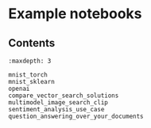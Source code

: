 # Example notebooks

## Contents

```{toctree}
:maxdepth: 3

mnist_torch
mnist_sklearn
openai
compare_vector_search_solutions
multimodel_image_search_clip
sentiment_analysis_use_case
question_answering_over_your_documents
```